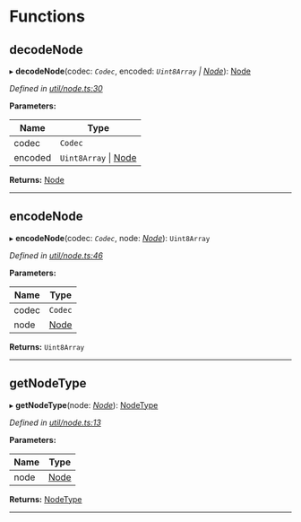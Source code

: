 

# Functions

<a id="decodenode"></a>

##  decodeNode

▸ **decodeNode**(codec: *`Codec`*, encoded: *`Uint8Array` \| [Node](_types_.md#node)*): [Node](_types_.md#node)

*Defined in [util/node.ts:30](https://github.com/polkadot-js/common/blob/50721f2/packages/trie-db/src/util/node.ts#L30)*

**Parameters:**

| Name | Type |
| ------ | ------ |
| codec | `Codec` |
| encoded | `Uint8Array` \| [Node](_types_.md#node) |

**Returns:** [Node](_types_.md#node)

___
<a id="encodenode"></a>

##  encodeNode

▸ **encodeNode**(codec: *`Codec`*, node: *[Node](_types_.md#node)*): `Uint8Array`

*Defined in [util/node.ts:46](https://github.com/polkadot-js/common/blob/50721f2/packages/trie-db/src/util/node.ts#L46)*

**Parameters:**

| Name | Type |
| ------ | ------ |
| codec | `Codec` |
| node | [Node](_types_.md#node) |

**Returns:** `Uint8Array`

___
<a id="getnodetype"></a>

##  getNodeType

▸ **getNodeType**(node: *[Node](_types_.md#node)*): [NodeType](../enums/_types_.nodetype.md)

*Defined in [util/node.ts:13](https://github.com/polkadot-js/common/blob/50721f2/packages/trie-db/src/util/node.ts#L13)*

**Parameters:**

| Name | Type |
| ------ | ------ |
| node | [Node](_types_.md#node) |

**Returns:** [NodeType](../enums/_types_.nodetype.md)

___

